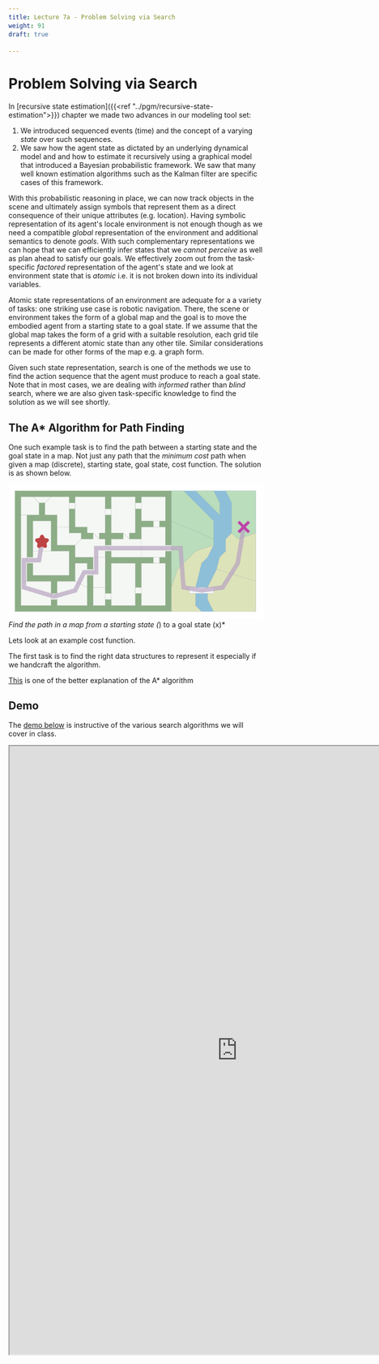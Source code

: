 ```yaml
---
title: Lecture 7a - Problem Solving via Search
weight: 91
draft: true

---
```


# Problem Solving via Search

In [recursive state estimation]({{<ref "../pgm/recursive-state-estimation">}}) chapter we made two advances in our modeling tool set:

1. We introduced sequenced events (time) and the concept of a varying _state_ over such sequences.  
2. We saw how the agent state as dictated by an underlying dynamical model and and how to estimate it recursively using a graphical model that introduced a Bayesian probabilistic framework. We saw that many well known estimation algorithms such as the Kalman filter are specific cases of this framework. 

With this probabilistic reasoning in place, we can now track objects in the scene and ultimately assign symbols that represent them as a direct consequence of their unique attributes (e.g. location). Having symbolic representation of its agent's locale environment is not enough though as we need a compatible _global_ representation of the environment and additional semantics to denote _goals_. With such complementary representations we can hope that we can efficiently infer states that we _cannot perceive_ as well as plan ahead to satisfy our goals. We effectively zoom out from the task-specific _factored_ representation of the agent's state and we look at environment state that is _atomic_ i.e. it is not broken down into its individual variables. 

Atomic state representations of an environment are adequate for a a variety of tasks:  one striking use case is robotic navigation. There, the scene or environment takes the form of a global map and the goal is to move the embodied agent from a starting state to a goal state. If we assume that the global map takes the form of a grid with a suitable resolution, each grid tile represents a different atomic state than any other tile. Similar considerations can be made for other forms of the map e.g. a graph form. 

Given such state representation, search is one of the methods we use to find the action sequence that the agent must produce to reach a goal state. Note that in most cases, we are dealing with _informed_ rather than _blind_ search, where we are also given task-specific knowledge to find the solution as we will see shortly. 

## The A* Algorithm for Path Finding

One such example task is to find the path between a starting state and the goal state in a map. Not just any path that the _minimum cost_ path when given a map (discrete), starting state, goal state, cost function. The solution is as shown below. 

![path-finding](images/path-finding.png#center)
*Find the path in a map from a starting state (*) to a goal state (x)*

Lets look at an example cost function. 



The first task is to find the right data structures to represent it especially if we handcraft the algorithm.

[This](http://theory.stanford.edu/~amitp/GameProgramming/) is one of the better explanation of the A* algorithm 

## Demo

The [demo below](https://qiao.github.io/PathFinding.js/visual/) is instructive of the various search algorithms we will cover in class.

<iframe src="https://qiao.github.io/PathFinding.js/visual/" width="900" height="1200"></iframe>

